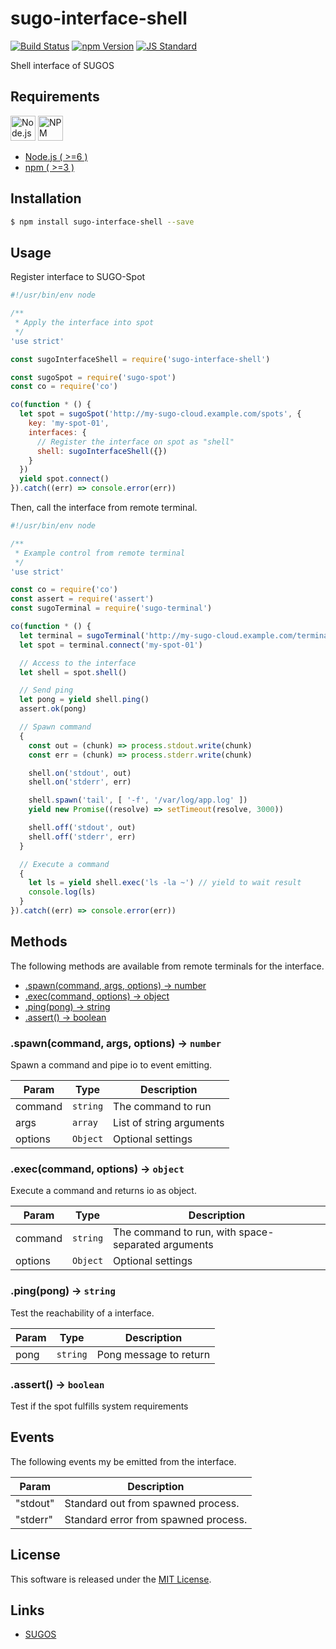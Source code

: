 sugo-interface-shell
==========

<!---
This file is generated by ape-tmpl. Do not update manually.
--->

<!-- Badge Start -->
<a name="badges"></a>

[![Build Status][bd_travis_com_shield_url]][bd_travis_com_url]
[![npm Version][bd_npm_shield_url]][bd_npm_url]
[![JS Standard][bd_standard_shield_url]][bd_standard_url]

[bd_repo_url]: https://github.com/realglobe-Inc/sugo-interface-shell
[bd_travis_url]: http://travis-ci.org/realglobe-Inc/sugo-interface-shell
[bd_travis_shield_url]: http://img.shields.io/travis/realglobe-Inc/sugo-interface-shell.svg?style=flat
[bd_travis_com_url]: http://travis-ci.com/realglobe-Inc/sugo-interface-shell
[bd_travis_com_shield_url]: https://api.travis-ci.com/realglobe-Inc/sugo-interface-shell.svg?token=aeFzCpBZebyaRijpCFmm
[bd_license_url]: https://github.com/realglobe-Inc/sugo-interface-shell/blob/master/LICENSE
[bd_codeclimate_url]: http://codeclimate.com/github/realglobe-Inc/sugo-interface-shell
[bd_codeclimate_shield_url]: http://img.shields.io/codeclimate/github/realglobe-Inc/sugo-interface-shell.svg?style=flat
[bd_codeclimate_coverage_shield_url]: http://img.shields.io/codeclimate/coverage/github/realglobe-Inc/sugo-interface-shell.svg?style=flat
[bd_gemnasium_url]: https://gemnasium.com/realglobe-Inc/sugo-interface-shell
[bd_gemnasium_shield_url]: https://gemnasium.com/realglobe-Inc/sugo-interface-shell.svg
[bd_npm_url]: http://www.npmjs.org/package/sugo-interface-shell
[bd_npm_shield_url]: http://img.shields.io/npm/v/sugo-interface-shell.svg?style=flat
[bd_standard_url]: http://standardjs.com/
[bd_standard_shield_url]: https://img.shields.io/badge/code%20style-standard-brightgreen.svg

<!-- Badge End -->


<!-- Description Start -->
<a name="description"></a>

Shell interface of SUGOS

<!-- Description End -->


<!-- Overview Start -->
<a name="overview"></a>



<!-- Overview End -->


<!-- Sections Start -->
<a name="sections"></a>

<!-- Section from "doc/guides/00.Requirements.md.hbs" Start -->

<a name="section-doc-guides-00-requirements-md"></a>
Requirements
-----

<a href="https://nodejs.org">
  <img src="https://realglobe-inc.github.io/sugos-assets/images/nodejs-banner.png"
       alt="Node.js"
       height="40"
       style="height:40px"
  /></a>
<a href="https://docs.npmjs.com/">
  <img src="https://realglobe-inc.github.io/sugos-assets/images/npm-banner.png"
       alt="NPM"
       height="40"
       style="height:40px"
  /></a>

+ [Node.js ( >=6 )][node_download_url]
+ [npm ( >=3 )][npm_url]

[node_download_url]: https://nodejs.org/en/download/
[npm_url]: https://docs.npmjs.com/


<!-- Section from "doc/guides/00.Requirements.md.hbs" End -->

<!-- Section from "doc/guides/01.Installation.md.hbs" Start -->

<a name="section-doc-guides-01-installation-md"></a>
Installation
-----

```bash
$ npm install sugo-interface-shell --save
```


<!-- Section from "doc/guides/01.Installation.md.hbs" End -->

<!-- Section from "doc/guides/02.Usage.md.hbs" Start -->

<a name="section-doc-guides-02-usage-md"></a>
Usage
---------

Register interface to SUGO-Spot

```javascript
#!/usr/bin/env node

/**
 * Apply the interface into spot
 */
'use strict'

const sugoInterfaceShell = require('sugo-interface-shell')

const sugoSpot = require('sugo-spot')
const co = require('co')

co(function * () {
  let spot = sugoSpot('http://my-sugo-cloud.example.com/spots', {
    key: 'my-spot-01',
    interfaces: {
      // Register the interface on spot as "shell"
      shell: sugoInterfaceShell({})
    }
  })
  yield spot.connect()
}).catch((err) => console.error(err))

```

Then, call the interface from remote terminal.

```javascript
#!/usr/bin/env node

/**
 * Example control from remote terminal
 */
'use strict'

const co = require('co')
const assert = require('assert')
const sugoTerminal = require('sugo-terminal')

co(function * () {
  let terminal = sugoTerminal('http://my-sugo-cloud.example.com/terminals', {})
  let spot = terminal.connect('my-spot-01')

  // Access to the interface
  let shell = spot.shell()

  // Send ping
  let pong = yield shell.ping()
  assert.ok(pong)

  // Spawn command
  {
    const out = (chunk) => process.stdout.write(chunk)
    const err = (chunk) => process.stderr.write(chunk)

    shell.on('stdout', out)
    shell.on('stderr', err)

    shell.spawn('tail', [ '-f', '/var/log/app.log' ])
    yield new Promise((resolve) => setTimeout(resolve, 3000))

    shell.off('stdout', out)
    shell.off('stderr', err)
  }

  // Execute a command
  {
    let ls = yield shell.exec('ls -la ~') // yield to wait result
    console.log(ls)
  }
}).catch((err) => console.error(err))

```

<!-- Section from "doc/guides/02.Usage.md.hbs" End -->

<!-- Section from "doc/guides/03.Methods.md.hbs" Start -->

<a name="section-doc-guides-03-methods-md"></a>
Methods
---------

The following methods are available from remote terminals for the interface.

+ [.spawn(command, args, options) -> number](#method-spawn)
+ [.exec(command, options) -> object](#method-exec)
+ [.ping(pong) -> string](#method-ping)
+ [.assert() -> boolean](#method-assert)

<a name="method-spawn"></a>
### .spawn(command, args, options) -> <code>number</code>

Spawn a command and pipe io to event emitting.

| Param | Type | Description |
| ----- | ---- | ----------- |
| command  | <code>string</code> |  The command to run |
| args  | <code>array</code> |  List of string arguments |
| options  | <code>Object</code> | Optional settings |

<a name="method-exec"></a>
### .exec(command, options) -> <code>object</code>

Execute a command and returns io as object.

| Param | Type | Description |
| ----- | ---- | ----------- |
| command  | <code>string</code> |  The command to run, with space-separated arguments |
| options  | <code>Object</code> | Optional settings |

<a name="method-ping"></a>
### .ping(pong) -> <code>string</code>

Test the reachability of a interface.

| Param | Type | Description |
| ----- | ---- | ----------- |
| pong  | <code>string</code> | Pong message to return |

<a name="method-assert"></a>
### .assert() -> <code>boolean</code>

Test if the spot fulfills system requirements



<!-- Section from "doc/guides/03.Methods.md.hbs" End -->

<!-- Section from "doc/guides/04.Events.md.hbs" Start -->

<a name="section-doc-guides-04-events-md"></a>
Events
---------

The following events my be emitted from the interface.

<a name="events"></a>

| Param | Description |
| ----- | ----------- |
| "stdout"  | Standard out from spawned process. |
| "stderr"  | Standard error from spawned process. |


<!-- Section from "doc/guides/04.Events.md.hbs" End -->


<!-- Sections Start -->


<!-- LICENSE Start -->
<a name="license"></a>

License
-------
This software is released under the [MIT License](https://github.com/realglobe-Inc/sugo-interface-shell/blob/master/LICENSE).

<!-- LICENSE End -->


<!-- Links Start -->
<a name="links"></a>

Links
------

+ [SUGOS][sugos_url]

[sugos_url]: https://github.com/realglobe-Inc/sugos

<!-- Links End -->
